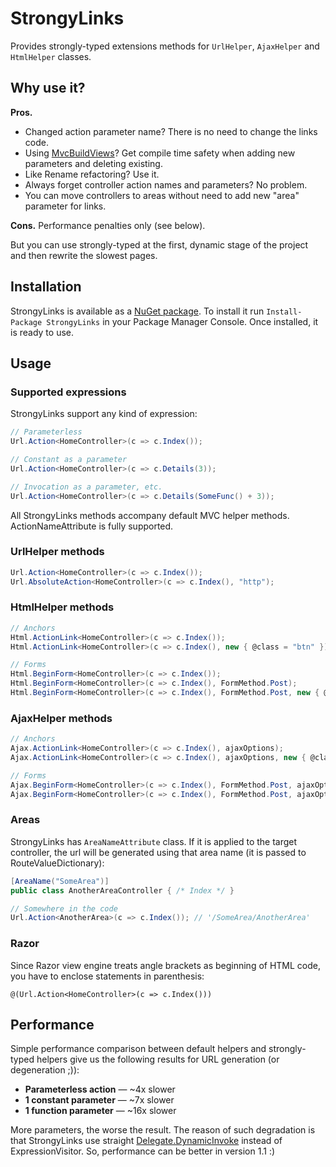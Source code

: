 StrongyLinks
==============

Provides strongly-typed extensions methods for `UrlHelper`, `AjaxHelper` and `HtmlHelper` classes.

Why use it?
------------
**Pros.**

* Changed action parameter name? There is no need to change the links code.
* Using [MvcBuildViews](http://stackoverflow.com/a/542944/1317575)? Get compile time safety when 
adding new parameters and deleting existing.
* Like Rename refactoring? Use it.
* Always forget controller action names and parameters? No problem.
* You can move controllers to areas without need to add new "area" parameter for links.

**Cons.**
Performance penalties only (see below).

But you can use strongly-typed at the first, dynamic stage of the project and then rewrite 
the slowest pages.

Installation
-------------

StrongyLinks is available as a [NuGet package](http://nuget.org/packages/StrongyLinks). To
install it run `Install-Package StrongyLinks` in your Package Manager Console. Once installed, it is ready to use.

Usage
----------

### Supported expressions
StrongyLinks support any kind of expression:

```csharp
// Parameterless 
Url.Action<HomeController>(c => c.Index());

// Constant as a parameter
Url.Action<HomeController>(c => c.Details(3));

// Invocation as a parameter, etc.
Url.Action<HomeController>(c => c.Details(SomeFunc() + 3));
```

All StrongyLinks methods accompany default MVC helper methods. ActionNameAttribute is fully supported.

### UrlHelper methods
```csharp
Url.Action<HomeController>(c => c.Index());
Url.AbsoluteAction<HomeController>(c => c.Index(), "http"); 
```

### HtmlHelper methods
```csharp
// Anchors
Html.ActionLink<HomeController>(c => c.Index());
Html.ActionLink<HomeController>(c => c.Index(), new { @class = "btn" });

// Forms
Html.BeginForm<HomeController>(c => c.Index());
Html.BeginForm<HomeController>(c => c.Index(), FormMethod.Post);
Html.BeginForm<HomeController>(c => c.Index(), FormMethod.Post, new { @class = "form-horizontal" });
```

### AjaxHelper methods
```csharp
// Anchors
Ajax.ActionLink<HomeController>(c => c.Index(), ajaxOptions);
Ajax.ActionLink<HomeController>(c => c.Index(), ajaxOptions, new { @class = "btn" });

// Forms
Ajax.BeginForm<HomeController>(c => c.Index(), FormMethod.Post, ajaxOptions);
Ajax.BeginForm<HomeController>(c => c.Index(), FormMethod.Post, ajaxOptions, new { @class = "form-horizontal" });
```

### Areas
StrongyLinks has `AreaNameAttribute` class. If it is applied to the target controller, the url
will be generated using that area name (it is passed to RouteValueDictionary):

```csharp
[AreaName("SomeArea")]
public class AnotherAreaController { /* Index */ }

// Somewhere in the code
Url.Action<AnotherArea>(c => c.Index()); // '/SomeArea/AnotherArea'
```

### Razor
Since Razor view engine treats angle brackets as beginning of HTML code, you have to
enclose statements in parenthesis:

```
@(Url.Action<HomeController>(c => c.Index()))
```

Performance
--------------
Simple performance comparison between default helpers and strongly-typed helpers 
give us the following results for URL generation (or degeneration ;)):

* **Parameterless action** — ~4x slower
* **1 constant parameter** — ~7x slower
* **1 function parameter** — ~16x slower

More parameters, the worse the result. The reason of such degradation is that StrongyLinks use straight 
[Delegate.DynamicInvoke](https://github.com/ChessOK/StrongyLinks/blob/master/StrongyLinks/Internals/RoutesHelper.cs#L62) 
instead of ExpressionVisitor. So, performance can be better in version 1.1 :)